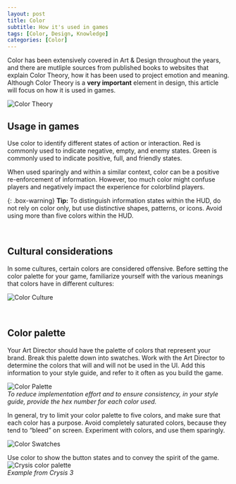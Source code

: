 ```yaml
---
layout: post
title: Color
subtitle: How it's used in games
tags: [Color, Design, Knowledge]
categories: [Color]
---
```


Color has been extensively covered in Art & Design throughout the years, and there are mutliple sources from published books to websites that explain Color Theory, how it has been used to project emotion and meaning. Although Color Theory is a **very important** element in design, this article will focus on how it is used in games.

![Color Theory](/privatebebomalaka/img/Color_Theory.png)

## Usage in games
Use color to identify different states of action or interaction. Red is commonly used to indicate negative, empty, and enemy states. Green is commonly used to indicate positive, full, and friendly states.

When used sparingly and within a similar context, color can be a positive re-enforcement of information. However, too much color might confuse players and negatively impact the experience for colorblind players.


{: .box-warning}
**Tip:** To distinguish information states within the HUD, do not rely on color only, but use distinctive shapes, patterns, or icons. Avoid using more than five colors within the HUD.

<br>

## Cultural considerations
In some cultures, certain colors are considered offensive. Before setting the color palette for your game, familiarize yourself with the various meanings that colors have in different cultures:

![Color Culture](/privatebebomalaka/img/Color_Culture.jpg)

<br>

## Color palette
Your Art Director should have the palette of colors that represent your brand. Break this palette down into swatches. Work with the Art Director to determine the colors that will and will not be used in the UI. Add this information to your style guide, and refer to it often as you build the game.

![Color Palette](/privatebebomalaka/img/Color_Palette.jpg)  
_To reduce implementation effort and to ensure consistency, in your style guide, provide the hex number for each color used._

In general, try to limit your color palette to five colors, and make sure that each color has a purpose.  Avoid completely saturated colors, because they tend to “bleed” on screen. Experiment with colors, and use them sparingly.

![Color Swatches](/privatebebomalaka/img/Color_Swatches.jpg)  

Use color to show the button states and to convey the spirit of the game.  
![Crysis color palette](/privatebebomalaka/img/Crysis_Color.jpg)  
_Example from Crysis 3_

<br>
